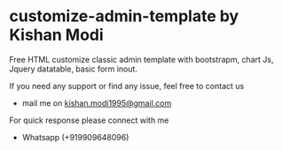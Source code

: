# customize-admin-template by Kishan Modi

Free HTML customize classic admin template with bootstrapm, chart Js, Jquery datatable, basic form inout.

If you need any support or find any issue, feel free to contact us
- mail me on kishan.modi1995@gmail.com

For quick response please connect with me
- Whatsapp (+919909648096)
